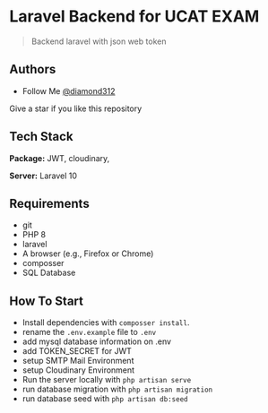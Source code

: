 # Laravel Backend for UCAT EXAM

> Backend laravel with json web token

## Authors

- Follow Me [@diamond312](https://github.com/diamond312)
  
Give a star if you like this repository

## Tech Stack

**Package:** JWT, cloudinary,

**Server:** Laravel 10

## Requirements

- git
- PHP 8
- laravel
- A browser (e.g., Firefox or Chrome)
- composser
- SQL Database


## How To Start
- Install dependencies with `composser install`.
- rename the `.env.example` file to `.env`
- add mysql database information on .env
- add TOKEN_SECRET for JWT
- setup SMTP Mail Environment
- setup Cloudinary Environment
- Run the server locally with `php artisan serve`
- run database migration with `php artisan migration`
- run database seed with `php artisan db:seed`
